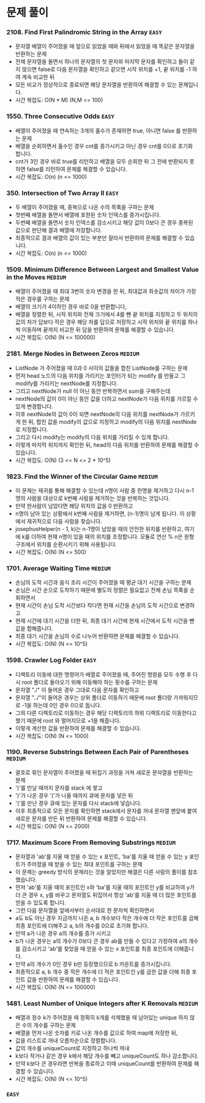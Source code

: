 # 문제 풀이

### 2108. Find First Palindromic String in the Array ```EASY```
- 문자열 배열이 주어졌을 때 앞으로 읽었을 때와 뒤에서 읽었을 때 똑같은 문자열을 반환하는 문제
- 전체 문자열을 돌면서 하나의 문자열의 첫 문자와 마지막 문자를 확인하고 둘이 같지 않으면 false로 다음 문자열을 확인하고 같으면 시작 위치를 +1, 끝 위치를 -1 하여 계속 비교한 뒤
- 모든 비교가 정상적으로 종료되면 해당 문자열을 반환하여 해결할 수 있는 문제입니다.
- 시간 복잡도: O(N * M) (N,M <= 100)

### 1550. Three Consecutive Odds ```EASY```
- 배열이 주어졌을 때 연속하는 3개의 홀수가 존재하면 true, 아니면 false 를 반환하는 문제
- 배열을 순회하면서 홀수인 경우 cnt를 증가시키고 아닌 경우 cnt를 0으로 초기화 합니다.
- cnt가 3인 경우 바로 true를 리턴하고 배열을 모두 순회한 뒤 그 전에 반환되지 못하면 false를 리턴하여 문제를 해결할 수 있습니다.
- 시간 복잡도: O(n) (n <= 1000)

### 350. Intersection of Two Array II ```EASY```
- 두 배열이 주어졌을 때, 중복으로 나온 수의 목록을 구하는 문제
- 첫번째 배열을 돌면서 배열에 포한된 숫자 인덱스를 증가시킵니다.
- 두번째 배열을 돌면서 숫자 인덱스를 감소시키고 해당 값이 0보다 큰 경우 중복된 값으로 판단해 결과 배열에 저장합니다.
- 최종적으로 결과 배열의 값이 있는 부분만 잘라서 반환하여 문제를 해결할 수 있습니다.
- 시간 복잡도: O(n) (n <= 1000)

### 1509. Minimum Difference Between Largest and Smallest Value in the Moves ```MEDIUM```
- 배열이 주어졌을 때 최대 3번의 숫자 변경을 한 뒤, 최대값과 최솟값의 차이가 가장 적은 경우를 구하는 문제
- 배열의 크기가 4이하인 경우 바로 0을 반환합니다,
- 배열을 정렬한 뒤, 시작 위치와 전체 크기에서 4를 뺀 끝 위치를 지정하고 두 위치의 값의 차가 답보다 작은 경우 해당 차를 답으로 저장하고 시작 위치와 끝 위치를 하나씩 이동하며 끝까지 비교한 뒤 답을 반환하여 문제를 해결할 수 있습니다.
- 시간 복잡도: O(N) (N <= 100000)

### 2181. Merge Nodes in Between Zeros ```MEDIUM```
- ListNode 가 주어졌을 때 0과 0 사이의 값들을 합친 ListNode를 구하는 문제
- 먼저 head 노드의 다음 위치를 가리키는 포인터가 되는 modify 를 만들고 그 modify를 가리키는 nextNode를 지정합니다.
- 그리고 nextNode가 null 이 아닌 동안 반복하면서 sum을 구해주는데 
- nextNode의 값이 0이 아닌 동안 값을 더하고 nextNode가 다음 위치를 가르킬 수 있게 변경합니다.
- 이후 nextNode의 값이 0이 되면 nextNode의 다음 위치를 nextNode가 가르키게 한 뒤, 합친 값을 modify의 값으로 지정하고 modify의 다음 위치를 nextNode로 지정합니다.
- 그리고 다시 modify는 modify의 다음 위치를 가리킬 수 있게 합니다.
- 이렇게 마지막 위치까지 확인한 뒤, head의 다음 위치를 반환하여 문제를 해결할 수 있습니다.
- 시간 복잡도: O(N) (3 <= N <= 2 * 10^5)

### 1823. Find the Winner of the Circular Game ```MEDIUM```
- 이 문제는 재귀를 통해 해결할 수 있는데 n명이 사람 중 한명을 제거하고 다시 n-1 명의 사람을 대상으로 k번째 사람을 제거하는 것을 반복하는 것입니다.
- 만약 한사람이 남았다면 해당 위치의 값을 0 반환하고
- n명이 남아 있는 상황에서 k번째 사람을 제거하면, (n-1)명이 남게 됩니다. 이 상황에서 재귀적으로 다음 사람을 찾습니다.
- josephusHelper(n - 1, k)는 n-1명이 남았을 때의 안전한 위치를 반환하고, 여기에 k를 더하여 현재 n명이 있을 때의 위치를 조정합니다. 모듈로 연산 % n은 원형 구조에서 위치를 순환시키기 위해 사용됩니다.
- 시간 복잡도: O(N) (N <= 500)

### 1701. Average Waiting Time ```MEDIUM```
- 손님의 도착 시간과 음식 조리 시간이 주어졌을 때 평균 대기 시간을 구하는 문제
- 손님은 시간 순으로 도착하기 때문에 별도의 정렬은 필요없고 전체 손님 목록을 순회하면서
- 현재 시간이 손님 도착 시간보다 작다면 현재 시간을 손님의 도착 시간으로 변경하고
- 현재 시간에 대기 시간을 더한 뒤, 최종 대기 시간에 현재 시간에서 도착 시간을 뺀 값을 합해줍니다.
- 최종 대기 시간을 손님의 수로 나누어 반환하면 문제를 해결할 수 있습니다.
- 시간 복잡도: O(N) (N <= 10^5)

### 1598. Crawler Log Folder ```EASY```
- 디렉토리 이동에 대한 명령어가 배열로 주어졌을 때, 주어진 명령을 모두 수행 후 다시 root 폴더로 돌아오기 위해 이동해야 하는 횟수를 구하는 문제
- 문자열 "./" 이 들어온 경우 그대로 다음 문자를 확인하고
- 문자열 "../"이 들어온 경우는 상위 폴더로 이동하기 때문에 root 폴더랑 가까워지므로 -1을 하는데 0인 경우 0으로 둡니다.
- 그외 다른 디렉토리로 이동하는 경우 해당 디렉토리의 하위 디렉토리로 이동한다고 했기 때문에 root 와 멀어지므로 +1을 해줍니다.
- 이렇게 계산한 값을 반환하여 문제를 해결할 수 있습니다.
- 시간 복잡도: O(N) (N <= 1000)

### 1190. Reverse Substrings Between Each Pair of Parentheses  ```MEDIUM```
- 괄호로 묶인 문자열이 주어졌을 때 뒤집기 과정을 거쳐 새로운 문자열을 반환하는 문제
- ')'를 만날 때까지 문자를 stack 에 쌓고
- ')'가 나온 경우 '('가 나올 때까지 큐에 문자를 넣은 뒤
- '('를 만난 경우 큐에 있는 문자를 다시 stack에 넣습니다.
- 이후 최종적으로 모든 문자를 확인하면 stack에서 문자를 꺼내 문자열 맨앞에 붙여 새로운 문자를 만든 뒤 반환하여 문제를 해결할 수 있습니다.
- 시간 복잡도: O(N) (N <= 2000)

### 1717. Maximum Score From Removing Substrings ```MEDIUM```
- 문자열과 'ab'를 지울 때 얻을 수 있는 x 포인트, 'ba'를 지울 때 얻을 수 있는 y 포인트가 주어졌을 때 받을 수 있는 최대 포인트를 구하는 문제
- 이 문제는 greedy 방식의 문제라는 것을 알았지만 해결은 다른 사람의 풀이를 참조했습니다.
- 먼저 'ab'를 지울 때의 포인트인 x와 'ba'를 지울 때의 포인트인 y를 비교하여 y가 더 큰 경우 x, y를 바꾸고 문자열도 뒤집어서 항상 'ab'를 지울 때 더 많은 포인트를 얻을 수 있도록 합니다.
- 그런 다음 문자열을 앞에서부터 순서대로 한 문자씩 확인하면서
- a도 b도 아닌 경우 지금까지 나온 a, b 개수보다 작은 개수에 더 작은 포인트를 곱해 최종 포인트에 더해주고 a, b의 개수를 0으로 초기화 합니다.
- 만약 a가 나온 경우 a의 개수를 증가 시키고
- b가 나온 경우는 a의 개수가 0보다 큰 경우 ab를 만들 수 있다고 가정하여 a의 개수를 감소시키고 'ab'를 찾았을 때 얻을 수 있는 x 포인트를 최종 포인트에 더해줍니다.
- 만약 a의 개수가 0인 경우 b만 등장했으므로 b 카운트를 증가시킵니다.
- 최종적으로 a, b 개수 중 작은 개수에 더 적은 포인트인 y를 곱한 값을 더해 최종 포인트 값을 반환하여 문제를 해결할 수 있습니다.
- 시간 복잡도: O(N) (N <= 100000)

### 1481. Least Number of Unique Integers after K Removals ```MEDIUM```
- 배열과 정수 k가 주어졌을 때 정확히 k개를 삭제했을 때 남아있는 unique 하지 않은 수의 개수를 구하는 문제
- 배열을 먼저 나온 숫자를 키로 나온 개수를 값으로 하여 map에 저장한 뒤,
- 값을 리스트로 꺼내 오름차순으로 정렬합니다.
- 값의 개수를 uniqueCount로 지정하고 하나씩 꺼내
- k보다 작거나 같은 경우 k에서 해당 개수를 빼고 uniqueCount도 하나 감소합니다.
- 만약 k보다 큰 경우라면 반복을 종료하고 이때 uniqueCount를 반환하여 문제를 해결할 수 있습니다.
- 시간 복잡도: O(N) (N <= 10^5) 

### ```EASY```



